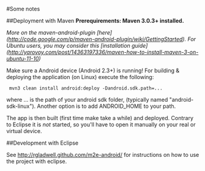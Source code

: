 #Some notes


##Deployment with Maven
**Prerequirements: Maven 3.0.3+ installed.**

*More on the maven-android-plugin [here] (http://code.google.com/p/maven-android-plugin/wiki/GettingStarted). For Ubuntu users, you may consider this [installation guide] (http://yarovoy.com/post/14363197336/maven-how-to-install-maven-3-on-ubuntu-11-10)*

Make sure a Android device (Android 2.3+) is running!
For building & deploying the application (on Linux) execute the following:

     mvn3 clean install android:deploy -Dandroid.sdk.path=...

where ... is the path of your android sdk folder, (typically named "android-sdk-linux"). Another option is to add ANDROID_HOME to your path.

The app is then built (first time make take a while) and deployed.
Contrary to Eclipse it is *not* started, so you'll have to open it manually on your real or virtual device.


##Development with Eclipse

See <http://rgladwell.github.com/m2e-android/> for instructions on how to use the project with eclipse.
